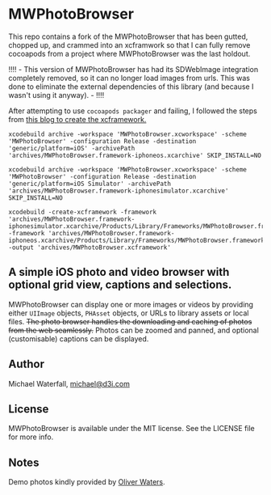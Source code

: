 # MWPhotoBrowser

This repo contains a fork of the MWPhotoBrowser that has been gutted, chopped up, and crammed into an xcframwork so that I can fully remove cocoapods from a project where MWPhotoBrowser was the last holdout.

‼️‼️ - This version of MWPhotoBrowser has had its SDWebImage integration completely removed, so it can no longer load images from urls. This was done to eliminate the external dependencies of this library (and because I wasn't using it anyway). - ‼️‼️

After attempting to use `cocoapods packager` and failing, I followed the steps from [this blog to create the xcframework.](https://www.nutrient.io/blog/supporting-xcframeworks/)

```shell
xcodebuild archive -workspace 'MWPhotoBrowser.xcworkspace' -scheme 'MWPhotoBrowser' -configuration Release -destination 'generic/platform=iOS' -archivePath 'archives/MWPhotoBrowser.framework-iphoneos.xcarchive' SKIP_INSTALL=NO

xcodebuild archive -workspace 'MWPhotoBrowser.xcworkspace' -scheme 'MWPhotoBrowser' -configuration Release -destination 'generic/platform=iOS Simulator' -archivePath 'archives/MWPhotoBrowser.framework-iphonesimulator.xcarchive' SKIP_INSTALL=NO

xcodebuild -create-xcframework -framework 'archives/MWPhotoBrowser.framework-iphonesimulator.xcarchive/Products/Library/Frameworks/MWPhotoBrowser.framework' -framework 'archives/MWPhotoBrowser.framework-iphoneos.xcarchive/Products/Library/Frameworks/MWPhotoBrowser.framework' -output 'archives/MWPhotoBrowser.xcframework'
```
## A simple iOS photo and video browser with optional grid view, captions and selections.

MWPhotoBrowser can display one or more images or videos by providing either `UIImage` objects, `PHAsset` objects, or URLs to library assets or local files. <s>The photo browser handles the downloading and caching of photos from the web seamlessly.</s> Photos can be zoomed and panned, and optional (customisable) captions can be displayed.

## Author

Michael Waterfall, michael@d3i.com

## License

MWPhotoBrowser is available under the MIT license. See the LICENSE file for more info.

## Notes

Demo photos kindly provided by [Oliver Waters](<http://twitter.com/oliverwaters>).

